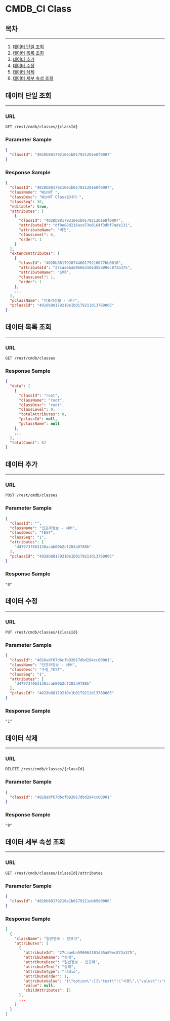 # CMDB_CI Class


## 목차

---

1. [데이터 단일 조회](#데이터-단일-조회)
2. [데이터 목록 조회](#데이터-목록-조회)
3. [데이터 추가](#데이터-추가)
4. [데이터 수정](#데이터-수정)
5. [데이터 삭제](#데이터-삭제)
6. [데이터 세부 속성 조회](#데이터-세부-속성-조회)

## 데이터 단일 조회

---

### URL
```
GET /rest/cmdb/classes/{classId}
```

### Parameter Sample

```json
{
  "classId": "4028b88179210e1b017921201e8f0007"
}
```

### Response Sample

```json
{
  "classId": "4028b88179210e1b017921201e8f0007",
  "className": "WinNT ",
  "classDesc": "WinNT Class입니다.",
  "classSeq": 30,
  "editable": true,
  "attributes": [
    {
      "classId": "4028b88179210e1b017921201e8f0007",
      "attributeId": "df0e88d216ace73e0164f3dbf7ade131",
      "attributeName": "버전",
      "classLevel": 6,
      "order": 1
    }
  ],
  "extendsAttributes": [
    {
      "classId": "4028b881792074460179210677bb0016",
      "attributeId": "27caaeba596663101d55a09ec873a375",
      "attributeName": "상태",
      "classLevel": 1,
      "order": 1
    },
    ...
  ],
  "pclassName": "인프라정보 - 서버",
  "pclassId": "4028b88179210e1b0179211d13760005"
}
```

## 데이터 목록 조회

---

### URL
```
GET /rest/cmdb/classes
```

### Response Sample

```json
{
  "data": [
    {
      "classId": "root",
      "className": "root",
      "classDesc": "root",
      "classLevel": 0,
      "totalAttributes": 0,
      "pclassId": null,
      "pclassName": null
    },
    ...
  ],
  "totalCount": 62
}
```

## 데이터 추가

---

### URL
```
POST /rest/cmdb/classes
```

### Parameter Sample

```json
{
  "classId": "",
  "className": "인프라정보 - 서버",
  "classDesc": "TEST",
  "classSeq": "1",
  "attributes": [
    "d47973f063130acab00b2cf203a9788b"
  ],
  "pclassId": "4028b88179210e1b0179211d13760005"
}
```

### Response Sample

```
"0"
```

## 데이터 수정

---

### URL
```
PUT /rest/cmdb/classes/{classId}
```

### Parameter Sample

```json
{
  "classId": "4028adf67dbcfb92017dbd284cc00001",
  "className": "인프라정보 - 서버",
  "classDesc": "수정_TEST",
  "classSeq": "1",
  "attributes": [
    "d47973f063130acab00b2cf203a9788b"
  ],
  "pclassId": "4028b88179210e1b0179211d13760005"
}
```

### Response Sample

```
"1"
```

## 데이터 삭제

---

### URL
```
DELETE /rest/cmdb/classes/{classId}
```

### Parameter Sample

```json
{
  "classId": "4028adf67dbcfb92017dbd284cc00001"
}
```

### Response Sample

```
"0"
```

## 데이터 세부 속성 조회

---

### URL
```
GET /rest/cmdb/classes/{classId}/attributes
```

### Parameter Sample

```json
{
  "classId": "4028b88179210e1b0179211eb65d0006"
}
```

### Response Sample

```json
[
  {
    "className": "일반정보 - 인프라",
    "attributes": [
      {
        "attributeId": "27caaeba596663101d55a09ec873a375",
        "attributeName": "상태",
        "attributeDesc": "일반정보 - 인프라",
        "attributeText": "상태",
        "attributeType": "radio",
        "attributeOrder": 1,
        "attributeValue": "{\"option\":[{\"text\":\"사용\",\"value\":\"use\"},{\"text\":\"미사용\",\"value\":\"unused\"},{\"text\":\"폐기\",\"value\":\"disposal\"},{\"text\":\"할당\",\"value\":\"assignment\"},{\"text\":\"반납\",\"value\":\"return\"},{\"text\":\"AS\",\"value\":\"as\"},{\"text\":\"예비\",\"value\":\"spare\"}]}",
        "value": null,
        "childAttributes": []
      },
      ...
    ]
  }
]
```